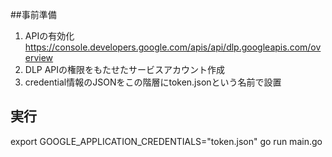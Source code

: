 ##事前準備
1.  APIの有効化
https://console.developers.google.com/apis/api/dlp.googleapis.com/overview
2. DLP APIの権限をもたせたサービスアカウント作成
3. credential情報のJSONをこの階層にtoken.jsonという名前で設置


## 実行
export GOOGLE_APPLICATION_CREDENTIALS="token.json"
go run main.go